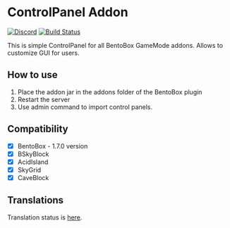 # ControlPanel Addon
[![Discord](https://img.shields.io/discord/272499714048524288.svg?logo=discord)](https://discord.bentobox.world)
[![Build Status](https://ci.codemc.org/buildStatus/icon?job=BentoBoxWorld/ControlPanel)](https://ci.codemc.org/job/BentoBoxWorld/job/ControlPanel/)

This is simple ControlPanel for all BentoBox GameMode addons. Allows to customize GUI for users.

## How to use

1. Place the addon jar in the addons folder of the BentoBox plugin
2. Restart the server
3. Use admin command to import control panels.

## Compatibility

- [x] BentoBox - 1.7.0 version
- [x] BSkyBlock
- [x] AcidIsland
- [x] SkyGrid
- [x] CaveBlock

## Translations

Translation status is [here](Translate-ControlPanel).
